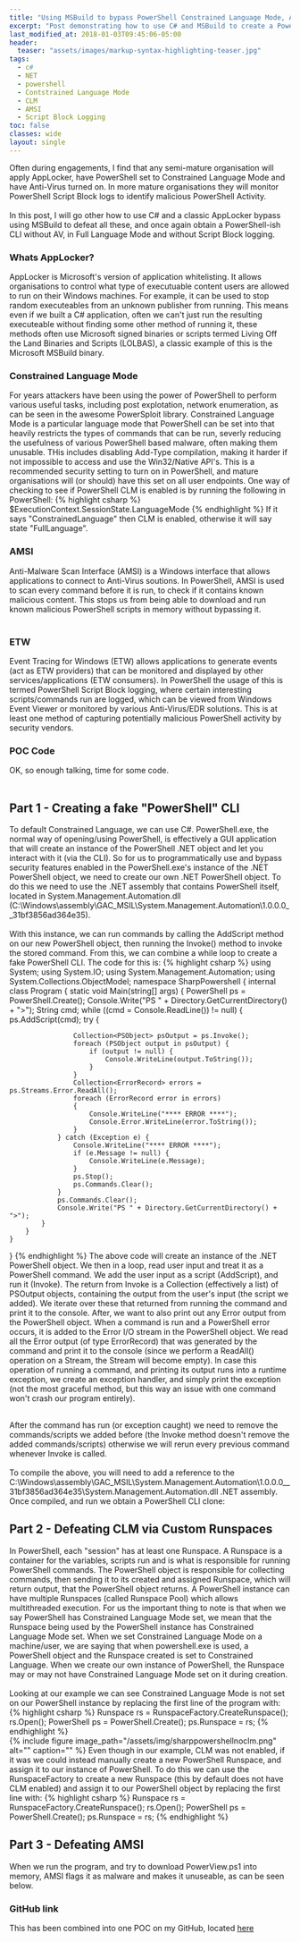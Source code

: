 ```yaml
---
title: "Using MSBuild to bypass PowerShell Constrained Language Mode, AMSI and Script Block Logging"
excerpt: "Post demonstrating how to use C# and MSBuild to create a PowerShellish CLI without CLM, AMSI and Script Block Logging, whilst bypassing default AppLocker rules."
last_modified_at: 2018-01-03T09:45:06-05:00
header:
  teaser: "assets/images/markup-syntax-highlighting-teaser.jpg"
tags: 
  - c#
  - NET
  - powershell
  - Contstrained Language Mode
  - CLM
  - AMSI
  - Script Block Logging
toc: false
classes: wide
layout: single
---
```


Often during engagements, I find that any semi-mature organisation will apply AppLocker, have PowerShell set to Constrained Language Mode and have Anti-Virus turned on. In more mature organisations they will monitor PowerShell Script Block logs to identify malicious PowerShell Activity.
<br/><br/>
In this post, I will go other how to use C# and a classic AppLocker bypass using MSBuild to defeat all these, and once again obtain a PowerShell-ish CLI without AV, in Full Language Mode and without Script Block logging.
### Whats AppLocker?
AppLocker is Microsoft's version of application whitelisting. It allows organisations to control what type of executuable content users are allowed to run on their Windows machines. For example, it can be used to stop random executeables from an unknown publisher from running. This means even if we built a C# application, often we can't just run the resulting executeable without finding some other method of running it, these methods often use Microsoft signed binaries or scripts termed Living Off the Land Binaries and Scripts (LOLBAS), a classic example of this is the Microsoft MSBuild binary.
### Constrained Language Mode
For years attackers have been using the power of PowerShell to perform various useful tasks, including post explotation, network enumeration, as can be seen in the awesome PowerSploit library. Constrained Language Mode is a particular language mode that PowerShell can be set into that heavily restricts the types of commands that can be run, severly reducing the usefulness of various PowerShell based malware, often making them unusable. THis includes disabling Add-Type compilation, making it harder if not impossible to access and use the Win32/Native API's. This is a recommended security setting to turn on in PowerShell, and mature organisations will (or should) have this set on all user endpoints. One way of checking to see if PowerShell CLM is enabled is by running the following in PowerShell:
{% highlight csharp %}
$ExecutionContext.SessionState.LanguageMode
{% endhighlight %}
If it says "ConstrainedLanguage" then CLM is enabled, otherwise it will say state "FullLanguage".
### AMSI 
Anti-Malware Scan Interface (AMSI) is a Windows interface that allows applications to connect to Anti-Virus soutions. In PowerShell, AMSI is used to scan every command before it is run, to check if it contains known malicious content. This stops us from being able to download and run known malicious PowerShell scripts in memory without bypassing it.<br/><br/>
### ETW
Event Tracing for Windows (ETW) allows applications to generate events (act as ETW providers) that can be monitored and displayed by other services/applications (ETW consumers). In PowerShell the usage of this is termed PowerShell Script Block logging, where certain interesting scripts/commands run are logged, which can be viewed from Windows Event Viewer or monitored by various Anti-Virus/EDR solutions. This is at least one method of capturing potentially malicious PowerShell activity by security vendors.


### POC Code
OK, so enough talking, time for some code. <br/><br/>
## Part 1 - Creating a fake "PowerShell" CLI
To default Constrained Language, we can use C#. PowerShell.exe, the normal way of opening/using PowerShell, is effectively a GUI application that will create an instance of the PowerShell .NET object and let you interact with it (via the CLI). So for us to programmatically use and bypass security features enabled in the PowerShell.exe's instance of the .NET PowerShell object, we need to create our own .NET PowerShell object.  To do this we need to use the .NET assembly that contains PowerShell itself, located in System.Management.Automation.dll (C:\Windows\assembly\GAC_MSIL\System.Management.Automation\1.0.0.0__31bf3856ad364e35\). <br/><br/>
With this instance, we can run commands by calling the AddScript method on our new PowerShell object, then running the Invoke() method to invoke the stored command. From this, we can combine a while loop to create a fake PowerShell CLI. The code for this is:
{% highlight csharp %}
using System;
using System.IO;
using System.Management.Automation;
using System.Collections.ObjectModel;
namespace SharpPowershell
{
    internal class Program
    {
        static void Main(string[] args)
        {
            PowerShell ps = PowerShell.Create();
            Console.Write("PS " + Directory.GetCurrentDirectory() + ">");
            String cmd;
            while ((cmd = Console.ReadLine()) != null)
            {
                ps.AddScript(cmd); 
                try { 
                    
                    Collection<PSObject> psOutput = ps.Invoke();   
                    foreach (PSObject output in psOutput) { 
                        if (output != null) {
                            Console.WriteLine(output.ToString());
                        } 
                    }
                    Collection<ErrorRecord> errors = ps.Streams.Error.ReadAll();
                    foreach (ErrorRecord error in errors)
                    {
                        Console.WriteLine("**** ERROR ****");
                        Console.Error.WriteLine(error.ToString());
                    }
                } catch (Exception e) { 
                    Console.WriteLine("**** ERROR ****"); 
                    if (e.Message != null) { 
                        Console.WriteLine(e.Message); 
                    } 
                    ps.Stop(); 
                    ps.Commands.Clear(); 
                }
                ps.Commands.Clear(); 
                Console.Write("PS " + Directory.GetCurrentDirectory() + ">");
            }
        }
    }
}
{% endhighlight %}
The above code will create an instance of the .NET PowerShell object. We then in a loop, read user input and treat it as a PowerShell command. We add the user input as a script (AddScript), and run it (Invoke). The return from Invoke is a Collection (effectively a list) of PSOutput objects, containing the output from the user's input (the script we added). We iterate over these that returned from running the command and print it to the console.
After, we want to also print out any Error output from the PowerShell object. When a command is run and a PowerShell error occurs, it is added to the Error I/O stream in the PowerShell object. We read all the Error output (of type ErrorRecord) that was generated by the command and print it to the console (since we perform a ReadAll() operation on a Stream, the Stream will become empty).
In case this operation of running a command, and printing its output runs into a runtime exception, we create an exception handler, and simply print the exception (not the most graceful method, but this way an issue with one command won't crash our program entirely).<br/><br/>

After the command has run (or exception caught) we need to remove the commands/scripts we added before (the Invoke method doesn't remove the added commands/scripts) otherwise we will rerun every previous command whenever Invoke is called. <br/><br/>
To compile the above, you will need to add a reference to the C:\Windows\assembly\GAC_MSIL\System.Management.Automation\1.0.0.0__31bf3856ad364e35\System.Management.Automation.dll .NET assembly.
Once compiled, and run we obtain a PowerShell CLI clone:

## Part 2 - Defeating CLM via Custom Runspaces 
In PowerShell, each "session" has at least one Runspace. A Runspace is a container for the variables, scripts run and is what is responsible for running PowerShell commands. The PowerShell object is responsible for collecting commands, then sending it to its created and assigned Runspace, which will return output, that the PowerShell object returns. A PowerShell instance can have multiple Runspaces (called Runspace Pool) which allows multithreaded execution. For us the important thing to note is that when we say PowerShell has Constrained Language Mode set, we mean that the Runspace being used by the PowerShell instance has Constrained Language Mode set. When we set Constrained Language Mode on a machine/user, we are saying that when powershell.exe is used, a PowerShell object and the Runspace created is set to Constrained Language. When we create our own instance of PowerShell, the Runspace may or may not have Constrained Language Mode set on it during creation.<br/><br/>
Looking at our example we can see Constrained Language Mode is not set on our PowerShell instance by replacing the first line of the program with:
{% highlight csharp %}
Runspace rs = RunspaceFactory.CreateRunspace(); 
rs.Open(); 
PowerShell ps = PowerShell.Create();
ps.Runspace = rs; 
{% endhighlight %}      
{% include figure image_path="/assets/img/sharppowershellnoclm.png" alt="" caption="" %}
Even though in our example, CLM was not enabled, if it was we could instead manually create a new PowerShell Runspace, and assign it to our instance of PowerShell. To do this we can use the RunspaceFactory to create a new Runspace (this by default does not have CLM enabled) and assign it to our PowerShell object by replacing the first line with:
{% highlight csharp %}
Runspace rs = RunspaceFactory.CreateRunspace(); 
rs.Open(); 
PowerShell ps = PowerShell.Create();
ps.Runspace = rs; 
{% endhighlight %}
## Part 3 - Defeating AMSI 
When we run the program, and try to download PowerView.ps1 into memory, AMSI flags it as malware and makes it unuseable, as can be seen below.



### GitHub link

This has been combined into one POC on my GitHub, located <a href="https://github.com/ret2desync/SharpPowerShell"> here</a>